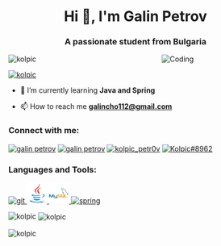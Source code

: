 <h1 align="center">Hi 👋, I'm Galin Petrov</h1>
<h3 align="center">A passionate student from Bulgaria</h3>
<img align="right" alt="Coding" width="200" src="https://i.pinimg.com/originals/e4/26/70/e426702edf874b181aced1e2fa5c6cde.gif">

<p align="left"> <img src="https://komarev.com/ghpvc/?username=kolpic&label=Profile%20views&color=0e75b6&style=flat" alt="kolpic" /> </p>

<p align="left"> <a href="https://github.com/ryo-ma/github-profile-trophy"><img src="https://github-profile-trophy.vercel.app/?username=kolpic" alt="kolpic" /></a> </p>

- 🌱 I’m currently learning **Java and Spring**

- 📫 How to reach me **galincho112@gmail.com**

<h3 align="left">Connect with me:</h3>
<p align="left">
<a href="https://linkedin.com/in/galin petrov" target="blank"><img align="center" src="https://raw.githubusercontent.com/rahuldkjain/github-profile-readme-generator/master/src/images/icons/Social/linked-in-alt.svg" alt="galin petrov" height="30" width="40" /></a>
<a href="https://fb.com/galin petrov" target="blank"><img align="center" src="https://raw.githubusercontent.com/rahuldkjain/github-profile-readme-generator/master/src/images/icons/Social/facebook.svg" alt="galin petrov" height="30" width="40" /></a>
<a href="https://instagram.com/kolpic_petr0v" target="blank"><img align="center" src="https://raw.githubusercontent.com/rahuldkjain/github-profile-readme-generator/master/src/images/icons/Social/instagram.svg" alt="kolpic_petr0v" height="30" width="40" /></a>
<a href="https://discord.gg/Kolpic#8962" target="blank"><img align="center" src="https://raw.githubusercontent.com/rahuldkjain/github-profile-readme-generator/master/src/images/icons/Social/discord.svg" alt="Kolpic#8962" height="30" width="40" /></a>
</p>

<h3 align="left">Languages and Tools:</h3>
<p align="left"> <a href="https://git-scm.com/" target="_blank" rel="noreferrer"> <img src="https://www.vectorlogo.zone/logos/git-scm/git-scm-icon.svg" alt="git" width="40" height="40"/> </a> <a href="https://www.java.com" target="_blank" rel="noreferrer"> <img src="https://raw.githubusercontent.com/devicons/devicon/master/icons/java/java-original.svg" alt="java" width="40" height="40"/> </a> <a href="https://www.mysql.com/" target="_blank" rel="noreferrer"> <img src="https://raw.githubusercontent.com/devicons/devicon/master/icons/mysql/mysql-original-wordmark.svg" alt="mysql" width="40" height="40"/> </a> <a href="https://spring.io/" target="_blank" rel="noreferrer"> <img src="https://www.vectorlogo.zone/logos/springio/springio-icon.svg" alt="spring" width="40" height="40"/> </a> </p>

<p><img align="left" src="https://github-readme-stats.vercel.app/api/top-langs?username=kolpic&show_icons=true&locale=en&layout=compact" alt="kolpic" /></p>

<p>&nbsp;<img align="center" src="https://github-readme-stats.vercel.app/api?username=kolpic&show_icons=true&locale=en" alt="kolpic" /></p>

<p><img align="center" src="https://github-readme-streak-stats.herokuapp.com/?user=kolpic&" alt="kolpic" /></p>
